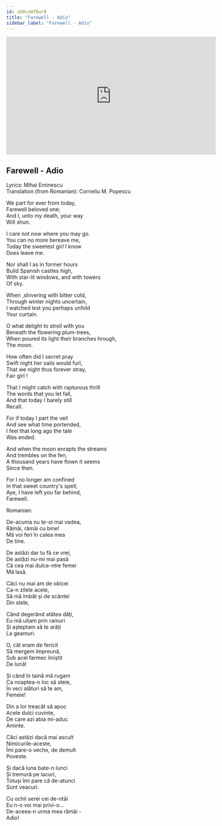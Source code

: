 ```yaml
---
id: zDOvzWTBur0
title: "Farewell - Adio"
sidebar_label: "Farewell - Adio"
---
```


<div class="video-float-container">
  <iframe
    width="560"
    height="315"
    src="https://www.youtube.com/embed/zDOvzWTBur0"
    title="YouTube video player"
    frameborder="0"
    allow="accelerometer; autoplay; clipboard-write; encrypted-media; gyroscope; picture-in-picture; web-share"
    referrerpolicy="strict-origin-when-cross-origin"
    allowfullscreen
  ></iframe>
</div>

## Farewell - Adio

Lyrics: Mihai Eminescu  
Translation (from Romanian): Corneliu M. Popescu

We part for ever from today,   
Farewell beloved one;   
And I, unto my death, your way   
Will shun. 

I care not now where you may go.   
You can no more bereave me,   
Today the sweetest girl I know   
Does leave me. 

Nor shall I as in former hours   
Build Spanish castles high,   
With star-lit windows, and with towers   
Of sky. 

When ,shivering with bitter cold,   
Through winter nights uncertain,   
I watched lest you perhaps unfold   
Your curtain. 

O what delight to stroll with you   
Beneath the flowering plum-trees,   
When poured its light their branches hrough,   
The moon. 

How often did I secret pray   
Swift night her sails would furl,   
That we night thus forever stray,   
Fair girl ! 

That I might catch with rapturous thrill   
The words that you let fall,   
And that today I barely still   
Recall. 

For if today I part the veil   
And see what time portended,   
I feel that long ago the tale   
Was ended. 

And when the moon enrapts the streams   
And trembles on the fen,   
A thousand years have flown it seems   
Since then. 

For I no longer am confined   
In that sweet country's spell;   
Aye, I have left you far behind,   
Farewell. 

Romanian:

De-acuma nu te-oi mai vedea,  
Rămâi, rămâi cu bine!  
Mă voi feri în calea mea  
  De tine.

De astăzi dar tu fă ce vrei,  
De astăzi nu-mi mai pasă  
Că cea mai dulce-ntre femei  
  Mă lasă.

Căci nu mai am de obicei  
Ca-n zilele acele,  
Să mă îmbăt și de scântei  
  Din stele,

Când degerând atâtea dăți,  
Eu mă uitam prin ramuri  
Și așteptam să te arăți  
  La geamuri.

O, cât eram de fericit  
Să mergem împreună,  
Sub acel farmec liniștit  
  De lună!

Și când în taină mă rugam  
Ca noaptea-n loc să steie,  
În veci alături să te am,  
  Femeie!

Din a lor treacăt să apuc  
Acele dulci cuvinte,  
De care azi abia mi-aduc  
  Aminte.

Căci astăzi dacă mai ascult  
Nimicurile-aceste,  
Îmi pare-o veche, de demult  
  Poveste.

Și dacă luna bate-n lunci  
Și tremură pe lacuri,  
Totuși îmi pare că de-atunci  
  Sunt veacuri.

Cu ochii serei cei de-ntâi  
Eu n-o voi mai privi-o...  
De-aceea-n urma mea rămâi -  
  Adio!
